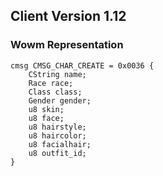 ## Client Version 1.12

### Wowm Representation
```rust,ignore
cmsg CMSG_CHAR_CREATE = 0x0036 {
    CString name;    
    Race race;    
    Class class;    
    Gender gender;    
    u8 skin;    
    u8 face;    
    u8 hairstyle;    
    u8 haircolor;    
    u8 facialhair;    
    u8 outfit_id;    
}

```
